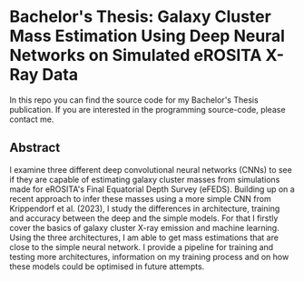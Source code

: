 # Bachelor's Thesis: Galaxy Cluster Mass Estimation Using Deep Neural Networks on Simulated eROSITA X-Ray Data

In this repo you can find the source code for my Bachelor's Thesis publication. If you are interested in the programming source-code, please contact me.

## Abstract

I examine three different deep convolutional neural networks (CNNs) to see if they are capable of estimating galaxy cluster masses from simulations made for eROSITA's Final Equatorial Depth Survey (eFEDS). Building up on a recent approach to infer these masses using a more simple CNN from Krippendorf et al. (2023), I study the differences in architecture, training and accuracy between the deep and the simple models. For that I firstly cover the basics of galaxy cluster X-ray emission and machine learning. Using the three architectures, I am able to get mass estimations that are close to the simple neural network. I provide a pipeline for training and testing more architectures, information on my training process and on how these models could be optimised in future attempts.

